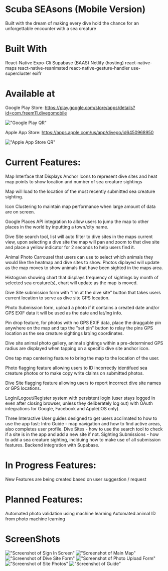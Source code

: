 # Scuba SEAsons (Mobile Version) 
Built with the dream of making every dive hold the chance for an unforgettable encounter with a sea creature 

# Built With
React-Native
Expo-Cli
Supabase (BAAS)
Netlify (hosting)
react-native-maps
react-native-reanimated
react-native-gesture-handler
use-supercluster
exifr

# Available at
Google Play Store: https://play.google.com/store/apps/details?id=com.freem11.divegomobile

!["Google Play QR"](https://github.com/Freem11/divegomobile/blob/main/compnents/png/Android.png)

Apple App Store: https://apps.apple.com/us/app/divego/id6450968950

!["Apple App Store QR"](https://github.com/Freem11/divegomobile/blob/main/compnents/png/IOS.png)


# Current Features:

Map Interface that Displays Anchor Icons to represent dive sites and heat map points to show location and number of sea creature sightings 

Map will load to the location of the most recently submitted sea creature sighting.

Icon Clustering to maintain map performance when large amount of data are on screen.

Google Places API integration to allow users to jump the map to other places in the world by inputting a town/city name.

Dive Site search tool, list will auto filter to dive sites in the maps current view, upon selecting a dive site the map will pan and zoom to that dive site and place a yellow indicator for 2 seconds to help users find it.

Animal Photo Carrousel that users can use to select which animals they would like the heatmap and dive sites to show. Photos diplayed will update as the map moves to show animals that have been sighted in the maps area.

Histogram showing chart that displays frequency of sightings by month of selected sea creature(s), chart will update as the map is moved.

Dive Site submission form with "I'm at the dive site" button that takes users current location to serve as dive site GPS location.

Photo Submission form, upload a photo if it contains a created date and/or GPS EXIF data it will be used as the date and lat/lng info.

Pin drop feature, for photos with no GPS EXIF data, place the draggable pin anywhere on the map and tap the "set pin" button to relay the pins GPS location as the sea creature sightings lat/lng coordinates. 

Dive site animal photo gallery, animal sightings within a pre-determined GPS radius are displayed when tapping on a specific dive site anchor icon.

One tap map centering feature to bring the map to the location of the user.

Photo flagging feature allowing users to ID incorrectly identifued sea creature photos or to make copy write claims on submitted photos.

Dive Site flagging feature allowing users to report incorrect dive site names or GPS locations.

Login/Logout/Register system with persistent login (user stays logged in even after closing browser, unless they deliberately log out) with OAuth integrations for Google, Facebook and Apple(iOS only).

Three Interactive User guides designed to get users acclimated to how to use the app fast:
Intro Guide - map navigation and how to find active areas, also completes user profile.
Dive Sites - how to use the search tool to check if a site is in the app and add a new site if not.
Sighting Submissions - how to add a sea creature sighting, inclduing how to make use of all submission features.
Backend integration with Supabase.

# In Progress Features:

New Features are being created based on user suggestion / request

# Planned Features:

Automated photo validation using machine learning 
Automated animal ID from photo machine learning 


# ScreenShots
!["Screenshot of Sign In Screen"](https://github.com/Freem11/divegomobile/blob/main/compnents/png/screenshots/HomeScreen.png)
!["Screenshot of Main Map"](https://github.com/Freem11/divegomobile/blob/main/compnents/png/screenshots/MapPage.png)
!["Screenshot of Dive Site Form"](https://github.com/Freem11/divegomobile/blob/main/compnents/png/screenshots/DiveSiteSubmit.png)
!["Screenshot of Photo Upload Form"](https://github.com/Freem11/divegomobile/blob/main/compnents/png/screenshots/PhotoSubmit.png)
!["Screenshot of Site Photos"](https://github.com/Freem11/divegomobile/blob/main/compnents/png/screenshots/AnchorPhotos.png)
!["Screenshot of Guide"](https://github.com/Freem11/divegomobile/blob/main/compnents/png/screenshots/Guide.png)
